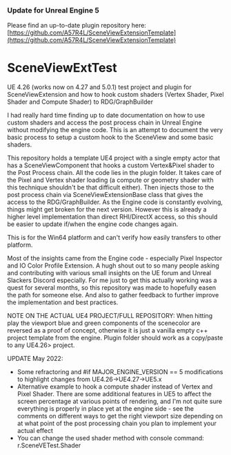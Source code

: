 ### Update for Unreal Engine 5

Please find an up-to-date plugin repository here: [https://github.com/A57R4L/SceneViewExtensionTemplate](https://github.com/A57R4L/SceneViewExtensionTemplate)

# SceneViewExtTest
 UE 4.26 (works now on 4.27 and 5.0.1) test project and plugin for SceneViewExtension and how to hook custom shaders (Vertex Shader, Pixel Shader and Compute Shader) to RDG/GraphBuilder

I had really hard time finding up to date documentation on how to use custom shaders and access the post process chain in Unreal Engine without modifying the engine code. This is an attempt to document the very basic process to setup a custom hook to the SceneView and some basic shaders.

This repository holds a template UE4 project with a single empty actor that has a SceneViewComponent that hooks a custom Vertex&Pixel shader to the Post Process chain. All the code lies in the plugin folder. It takes care of the Pixel and Vertex shader loading (a compute or geometry shader with this technique shouldn't be that difficult either). Then injects those to the post process chain via SceneViewExtensionBase class that gives the access to the RDG/GraphBuilder. As the Engine code is constantly evolving, things might get broken for the next version. However this is already a higher level implementation than direct RHI/DirectX access, so this should be easier to update if/when the engine code changes again. 

This is for the Win64 platform and can't verify how easily transfers to other platform.

Most of the insights came from the Engine code - especially Pixel Inspector and IO Color Profile Extension. A hugh shout out to so many people asking and contributing with various small insights on the UE forum and Unreal Slackers Discord especially. For me just to get this actually working was a quest for several months, so this repository was made to hopefully easen the path for someone else. And also to gather feedback to further improve the implementation and best practices.

NOTE ON THE ACTUAL UE4 PROJECT/FULL REPOSITORY: When hitting play the viewport blue and green components of the scenecolor are reversed as a proof of concept, otherwise it is just a vanilla empty c++ project template from the engine. Plugin folder should work as a copy/paste to any UE4.26> project.

UPDATE May 2022: 
* Some refractoring and #if MAJOR_ENGINE_VERSION == 5 modifications to highlight changes from UE4.26->UE4.27->UE5.x
* Alternative example to hook a compute shader instead of Vertex and Pixel Shader. There are some additional features in UE5 to affect the screen percentage at various points of rendering, and I'm not quite sure everything is properly in place yet at the engine side - see the comments on different ways to get the right viewport size depending on at what point of the post processing chain you plan to implement your actual effect
* You can change the used shader method with console command: r.SceneVETest.Shader
